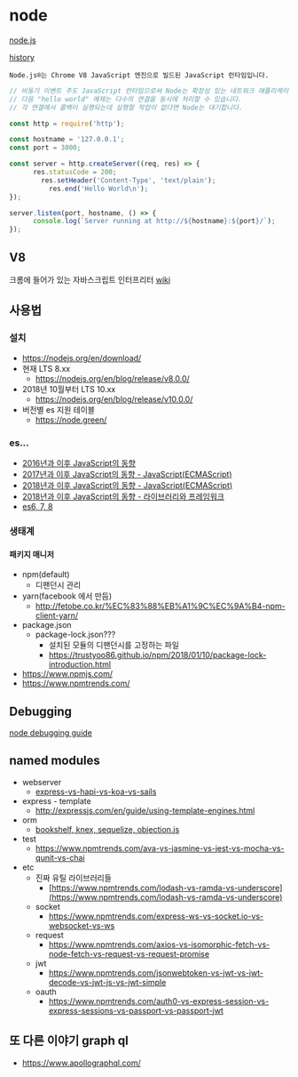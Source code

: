 # node
[node.js](https://nodejs.org/ko/)

[history](https://trends.google.com/trends/explore?date=all&geo=US&q=%2Fm%2F0bbxf89,nodejs,node.js)

`Node.js®는 Chrome V8 JavaScript 엔진으로 빌드된 JavaScript 런타임입니다.` 

````javascript
// 비동기 이벤트 주도 JavaScript 런타임으로써 Node는 확장성 있는 네트워크 애플리케이션을 만들 수 있도록 설계되었습니다.
// 다음 "hello world" 예제는 다수의 연결을 동시에 처리할 수 있습니다.
// 각 연결에서 콜백이 실행되는데 실행할 작업이 없다면 Node는 대기합니다.

const http = require('http');

const hostname = '127.0.0.1';
const port = 3000;

const server = http.createServer((req, res) => {
      res.statusCode = 200;
        res.setHeader('Content-Type', 'text/plain');
          res.end('Hello World\n');
});

server.listen(port, hostname, () => {
      console.log(`Server running at http://${hostname}:${port}/`);
});
````

## V8
크롬에 들어가 있는 자바스크립트 인터프리터 [wiki](https://ko.wikipedia.org/wiki/%ED%81%AC%EB%A1%AC_V8)

## 사용법
### 설치
* https://nodejs.org/en/download/
* 현재 LTS 8.xx
  * https://nodejs.org/en/blog/release/v8.0.0/
* 2018년 10월부터 LTS 10.xx
  * https://nodejs.org/en/blog/release/v10.0.0/
* 버전별 es 지원 테이블
  * https://node.green/
### es...
* [2016년과 이후 JavaScript의 동향](https://d2.naver.com/helloworld/3618177)
* [2017년과 이후 JavaScript의 동향 - JavaScript(ECMAScript)](https://d2.naver.com/helloworld/2809766)
* [2018년과 이후 JavaScript의 동향 - JavaScript(ECMAScript)](https://d2.naver.com/helloworld/7495331)
* [2018년과 이후 JavaScript의 동향 - 라이브러리와 프레임워크](https://d2.naver.com/helloworld/3259111)
* [es6, 7, 8](https://medium.com/@madasamy/javascript-brief-history-and-ecmascript-es6-es7-es8-features-673973394df4)

### 생태계
#### 패키지 매니저
* npm(default)
  * 디팬던시 관리
* yarn(facebook 에서 만듬)
  * http://fetobe.co.kr/%EC%83%88%EB%A1%9C%EC%9A%B4-npm-client-yarn/
* package.json
  * package-lock.json???
    * 설치된 모듈의 디팬던시를 고정하는 파일
    * https://trustyoo86.github.io/npm/2018/01/10/package-lock-introduction.html
* https://www.npmjs.com/
* https://www.npmtrends.com/

## Debugging
[node debugging guide](https://nodejs.org/ko/docs/guides/debugging-getting-started/)

## named modules
* webserver
  * [express-vs-hapi-vs-koa-vs-sails](https://www.npmtrends.com/express-vs-hapi-vs-koa-vs-sails)
* express - template
  * http://expressjs.com/en/guide/using-template-engines.html
* orm
  * [bookshelf, knex, sequelize, objection.js](https://www.npmtrends.com/bookshelf-vs-knex-vs-objection-vs-sequelize)
* test
  * https://www.npmtrends.com/ava-vs-jasmine-vs-jest-vs-mocha-vs-qunit-vs-chai
* etc
  * 진짜 유틸 라이브러리들
    * [https://www.npmtrends.com/lodash-vs-ramda-vs-underscore](https://www.npmtrends.com/lodash-vs-ramda-vs-underscore)
  * socket
    * https://www.npmtrends.com/express-ws-vs-socket.io-vs-websocket-vs-ws
  * request
    * https://www.npmtrends.com/axios-vs-isomorphic-fetch-vs-node-fetch-vs-request-vs-request-promise
  * jwt
    * https://www.npmtrends.com/jsonwebtoken-vs-jwt-vs-jwt-decode-vs-jwt-js-vs-jwt-simple
  * oauth
    * https://www.npmtrends.com/auth0-vs-express-session-vs-express-sessions-vs-passport-vs-passport-jwt

## 또 다른 이야기 graph ql
* https://www.apollographql.com/

